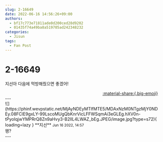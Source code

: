 ```yaml
---
slug: 2-16649
date: 2022-06-16 14:56:26+09:00
authors:
  - bf17c773e71811ade0d200ced28d9202
  - 01435f74a49ba8a519705ad242348232
categories:
  - Jisun
tags:
  - Fan Post
---
```


# 2-16649

<div class="post-container" markdown="1">
<div class="content-container md-sidebar__scrollwrap" markdown="1">

지선아 다음에 먹방해줬으면 좋겠어!

</div>
</div>

<div style="text-align: right;" markdown="1">
<a href="https://weverse.io/fromis9/fanpost/2-16649" style="text-align: right;">:material-share:{.big-emoji}</a>
</div>
---

<div class="comments-container md-sidebar__scrollwrap" markdown="1">
<div class="comment" markdown="1">
<div class='id-container' markdown="1">
![](https://phinf.wevpstatic.net/MjAyNDEyMTlfMTE5/MDAxNzM0NTgzMjY0NDEy.08FClE9gxLY-99LscoMUgQbKnrVicLFFWSqmAi3eGLEg.hXV0n-tPyoIqjwYMPRrQ8Zn9aHvy3-B2llL4LWAZ_bEg.JPEG/image.jpg?type=s72){ loading=lazy }
**<span class="artist">지선</span>** <small>Jun 16 2022, 14:57</small><br>
</div>
<div class='comment-body' markdown="1">
왱?
</div>
</div>
</div>
---
